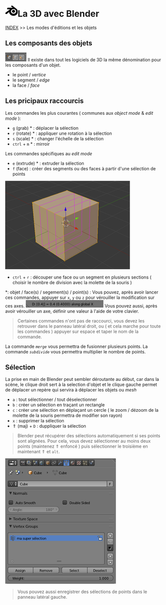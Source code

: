# ![logo blender](src/blender.png)La 3D avec Blender
[INDEX](readme.md) >> Les modes d'éditions et les objets


## Les composants des objets

![modes](src/vertice-edge-face.png)
Il existe dans tout les logiciels de 3D la même dénomination pour les composants d'un objet.

- le point /<em> vertice </em>
- le segment /<em> edge </em>
- la face /<em> face </em>


## Les pricipaux raccourcis
Les commandes les plus courantes ( communes aux <em>object mode</em> & <em> edit mode</em> ):
- ```g``` (grab) * : déplacer la sélection
- ```r``` (rotate) * : appliquer une rotation à la sélection
- ```s``` (scale) * : changer l'échelle de la sélection
- ```ctrl``` + ```m```  * : mirroir

Les commandes spécifiques au <em>edit mode</em>
- ```e``` (extrude) * : extruder la sélection
- ```f``` (face) : créer des segments ou des faces à partir d'une sélection de points

![loop-cut](src/loop-cut.png)
- ```ctrl``` + ```r``` : découper une face ou un segment en plusieurs sections ( choisir le nombre de division avec la molette de la souris )

*: objet / face(s) / segement(s) / point(s) : Vous pouvez, après avoir lancer ces commandes, appuyer sur ```x```, ```y``` ou ```z``` pour vérouiller la modification sur ces axes. ![modes](src/locked-on-x.png) Vous pouvez aussi, après avoir vérouiller un axe, définir une valeur à l'aide de votre clavier.

> Certaines commandes n'ont pas de raccourci, vous devez les retrouver dans le panneau latéral droit, ou ( et cela marche pour toute les commandes ) appuyer sur espace et taper le nom de la commande.

La commande *```merge```* vous permettra de fusionner plusieurs points.
La commande *```subdivide```* vous permettra multiplier le nombre de points.


## Sélection

La prise en main de Blender peut sembler déroutante au début, car dans la scène, le clique droit sert à la selection d'objet et le clique gauche permet de déplacer un repère qui servira à déplacer les objets ou *mesh*


- ```a``` : tout sélectionner / tout déselectionner
- ```b``` : créer un sélection en traçant un rectangle
- ```c``` : créer une sélection en déplaçant un cercle ( le zoom / dézoom de la molette de la souris permettra de modifier son rayon)
- ```x``` : supprimer la sélection
- &uArr; (maj) + ```D``` : duppliquer la sélection

> Blender peut récupérer des sélections automatiquement si ses points sont alignées. Pour cela, vous devez sélectionner au moins deux points (maintenez &uArr; enfoncé ) puis sélectionner le troisième en maintenant &uArr; et ```alt```.

![modes](src/selection-enregistree.png)

> Vous pouvez aussi enregistrer des sélections de points dans le panneau latéral gauche.
